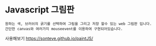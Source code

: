 # Javascript 그림판

```
원하는 색, 브러쉬의 굵기를 선택하여 그림을 그리고 저장 할수 있는 web 그림판 입니다.
간단한 canvas와 여러가지 mouseevent를 이용하여 구현되어있습니다.
```

사용해보기 [https://sonteve.github.io/paintJS/ ](https://sonteve.github.io/paintJS/)
